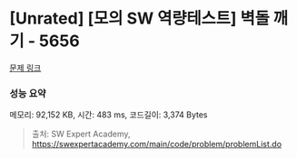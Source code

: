 # [Unrated] [모의 SW 역량테스트] 벽돌 깨기 - 5656 

[문제 링크](https://swexpertacademy.com/main/code/problem/problemDetail.do?contestProbId=AWXRQm6qfL0DFAUo) 

### 성능 요약

메모리: 92,152 KB, 시간: 483 ms, 코드길이: 3,374 Bytes



> 출처: SW Expert Academy, https://swexpertacademy.com/main/code/problem/problemList.do